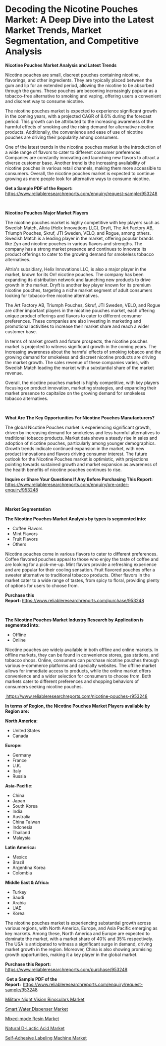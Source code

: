 <p><h1>Decoding the Nicotine Pouches Market: A Deep Dive into the Latest Market Trends, Market Segmentation, and Competitive Analysis</h1></p><p><strong>Nicotine Pouches Market Analysis and Latest Trends</strong></p>
<p><p>Nicotine pouches are small, discreet pouches containing nicotine, flavorings, and other ingredients. They are typically placed between the gum and lip for an extended period, allowing the nicotine to be absorbed through the gums. These pouches are becoming increasingly popular as a tobacco-free alternative to smoking and vaping, offering users a convenient and discreet way to consume nicotine.</p><p>The nicotine pouches market is expected to experience significant growth in the coming years, with a projected CAGR of 8.6% during the forecast period. This growth can be attributed to the increasing awareness of the harmful effects of smoking and the rising demand for alternative nicotine products. Additionally, the convenience and ease of use of nicotine pouches are driving their popularity among consumers.</p><p>One of the latest trends in the nicotine pouches market is the introduction of a wide range of flavors to cater to different consumer preferences. Companies are constantly innovating and launching new flavors to attract a diverse customer base. Another trend is the increasing availability of nicotine pouches in various retail channels, making them more accessible to consumers. Overall, the nicotine pouches market is expected to continue growing as more people look for alternative ways to consume nicotine.</p></p>
<p><strong>Get a Sample PDF of the Report:&nbsp;</strong> <a href="https://www.reliableresearchreports.com/enquiry/request-sample/953248">https://www.reliableresearchreports.com/enquiry/request-sample/953248</a></p>
<p>&nbsp;</p>
<p><strong>Nicotine Pouches Major Market Players</strong></p>
<p><p>The nicotine pouches market is highly competitive with key players such as Swedish Match, Altria (Helix Innovations LLC), Dryft, The Art Factory AB, Triumph Pouches, Skruf, JTI Sweden, VELO, and Rogue, among others. Swedish Match is a leading player in the market, offering popular brands like Zyn and nicotine pouches in various flavors and strengths. The company has a strong market presence and continues to innovate its product offerings to cater to the growing demand for smokeless tobacco alternatives.</p><p>Altria's subsidiary, Helix Innovations LLC, is also a major player in the market, known for its On! nicotine pouches. The company has been expanding its distribution network and launching new products to drive growth in the market. Dryft is another key player known for its premium nicotine pouches, targeting a niche market segment of adult consumers looking for tobacco-free nicotine alternatives.</p><p>The Art Factory AB, Triumph Pouches, Skruf, JTI Sweden, VELO, and Rogue are other important players in the nicotine pouches market, each offering unique product offerings and flavors to cater to different consumer preferences. These companies are also investing in marketing and promotional activities to increase their market share and reach a wider customer base.</p><p>In terms of market growth and future prospects, the nicotine pouches market is projected to witness significant growth in the coming years. The increasing awareness about the harmful effects of smoking tobacco and the growing demand for smokeless and discreet nicotine products are driving the market growth. The sales revenue of these companies varies, with Swedish Match leading the market with a substantial share of the market revenue.</p><p>Overall, the nicotine pouches market is highly competitive, with key players focusing on product innovation, marketing strategies, and expanding their market presence to capitalize on the growing demand for smokeless tobacco alternatives.</p></p>
<p>&nbsp;</p>
<p><strong>What Are The Key Opportunities For Nicotine Pouches Manufacturers?</strong></p>
<p><p>The global Nicotine Pouches market is experiencing significant growth, driven by increasing demand for smokeless and less harmful alternatives to traditional tobacco products. Market data shows a steady rise in sales and adoption of nicotine pouches, particularly among younger demographics. Growth trends indicate continued expansion in the market, with new product innovations and flavors driving consumer interest. The future outlook for the Nicotine Pouches market is optimistic, with projections pointing towards sustained growth and market expansion as awareness of the health benefits of nicotine pouches continues to rise.</p></p>
<p><strong>Inquire or Share Your Questions If Any Before Purchasing This Report:</strong> <a href="https://www.reliableresearchreports.com/enquiry/pre-order-enquiry/953248">https://www.reliableresearchreports.com/enquiry/pre-order-enquiry/953248</a></p>
<p>&nbsp;</p>
<p><strong>Market Segmentation</strong></p>
<p><strong>The Nicotine Pouches Market Analysis by types is segmented into:</strong></p>
<p><ul><li>Coffee Flavors</li><li>Mint Flavors</li><li>Fruit Flavors</li><li>Others</li></ul></p>
<p><p>Nicotine pouches come in various flavors to cater to different preferences. Coffee flavored pouches appeal to those who enjoy the taste of coffee and are looking for a pick-me-up. Mint flavors provide a refreshing experience and are popular for their cooling sensation. Fruit flavored pouches offer a sweeter alternative to traditional tobacco products. Other flavors in the market cater to a wide range of tastes, from spicy to floral, providing plenty of options for users to choose from.</p></p>
<p><strong>Purchase this Report:&nbsp;</strong><a href="https://www.reliableresearchreports.com/purchase/953248">https://www.reliableresearchreports.com/purchase/953248</a></p>
<p>&nbsp;</p>
<p><strong>The Nicotine Pouches Market Industry Research by Application is segmented into:</strong></p>
<p><ul><li>Offline</li><li>Online</li></ul></p>
<p><p>Nicotine pouches are widely available in both offline and online markets. In offline markets, they can be found in convenience stores, gas stations, and tobacco shops. Online, consumers can purchase nicotine pouches through various e-commerce platforms and specialty websites. The offline market allows for immediate access to products, while the online market offers convenience and a wider selection for consumers to choose from. Both markets cater to different preferences and shopping behaviors of consumers seeking nicotine pouches.</p></p>
<p><a href="https://www.reliableresearchreports.com/nicotine-pouches-r953248">&nbsp;https://www.reliableresearchreports.com/nicotine-pouches-r953248</a></p>
<p><strong>In terms of Region, the Nicotine Pouches Market Players available by Region are:</strong></p>
<p>
    <p> <strong> North America: </strong>
        <ul>
            <li>United States</li>
            <li>Canada</li>
        </ul>
        </p> 
    <p> <strong> Europe: </strong>
        <ul>
            <li>Germany</li>
            <li>France</li>
            <li>U.K.</li>
            <li>Italy</li>
            <li>Russia</li>
        </ul>
        </p> 
    <p> <strong> Asia-Pacific: </strong>
        <ul>
            <li>China</li>
            <li>Japan</li>
            <li>South Korea</li>
            <li>India</li>
            <li>Australia</li>
            <li>China Taiwan</li>
            <li>Indonesia</li>
            <li>Thailand</li>
            <li>Malaysia</li>
        </ul>
        </p> 
    <p> <strong> Latin America: </strong>
        <ul>
            <li>Mexico</li>
            <li>Brazil</li>
            <li>Argentina Korea</li>
            <li>Colombia</li>
        </ul>
        </p> 
    <p> <strong> Middle East & Africa: </strong>
        <ul>
            <li>Turkey</li>
            <li>Saudi</li>
            <li>Arabia</li>
            <li>UAE</li>
            <li>Korea</li>
        </ul>
    </p>
    </p>
<p><p>The nicotine pouches market is experiencing substantial growth across various regions, with North America, Europe, and Asia Pacific emerging as key markets. Among these, North America and Europe are expected to dominate the market, with a market share of 40% and 35% respectively. The USA is anticipated to witness a significant surge in demand, driving market growth in the region. Moreover, China is also showing promising growth opportunities, making it a key player in the global market.</p></p>
<p><strong>Purchase this Report: </strong><a href="https://www.reliableresearchreports.com/purchase/953248">https://www.reliableresearchreports.com/purchase/953248</a></p>
<p>&nbsp;<strong>Get a Sample PDF of the Report:&nbsp;&nbsp;</strong><a href="https://www.reliableresearchreports.com/enquiry/request-sample/953248">https://www.reliableresearchreports.com/enquiry/request-sample/953248</a></p>
<p><strong></strong></p>
<p><p><a href="https://github.com/RoccoManning/Market-Research-Report-List-6/blob/main/military-night-vision-binoculars-market.md">Military Night Vision Binoculars Market</a></p><p><a href="https://github.com/gulaimolin/Market-Research-Report-List-5/blob/main/smart-water-dispenser-market.md">Smart Water Dispenser Market</a></p><p><a href="https://medium.com/@elzaziemann1943/global-mixed-mode-resin-market-focus-on-product-type-ion-exchange-hydrophobic-hydroxyapatite-f35d22f4c62f">Mixed-mode Resin Market</a></p><p><a href="https://medium.com/@vallieemard78/global-natural-d-lactic-acid-market-size-and-market-trends-analysis-by-regional-outlook-e7fef011b4e9">Natural D-Lactic Acid Market</a></p><p><a href="https://issuu.com/reportprime-2/docs/self-adhesive-labeling-machine-market-size-2030.pp">Self-Adhesive Labeling Machine Market</a></p></p>